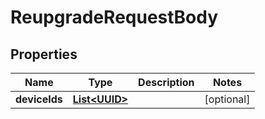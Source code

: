
# ReupgradeRequestBody

## Properties
Name | Type | Description | Notes
------------ | ------------- | ------------- | -------------
**deviceIds** | [**List&lt;UUID&gt;**](UUID.md) |  |  [optional]



